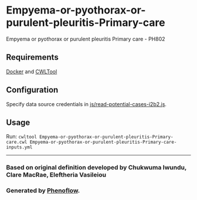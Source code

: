 # Empyema-or-pyothorax-or-purulent-pleuritis-Primary-care

Empyema or pyothorax or purulent pleuritis Primary care - PH802

## Requirements

[Docker](https://docs.docker.com/install/) and [CWLTool](https://github.com/common-workflow-language/cwltool#install)

## Configuration

Specify data source credentials in [js/read-potential-cases-i2b2.js](js/read-potential-cases-i2b2.js).

## Usage

Run: `cwltool Empyema-or-pyothorax-or-purulent-pleuritis-Primary-care.cwl Empyema-or-pyothorax-or-purulent-pleuritis-Primary-care-inputs.yml`

***

### Based on original definition developed by Chukwuma Iwundu, Clare MacRae, Eleftheria Vasileiou
### Generated by [Phenoflow](https://kclhi.org/phenoflow).
